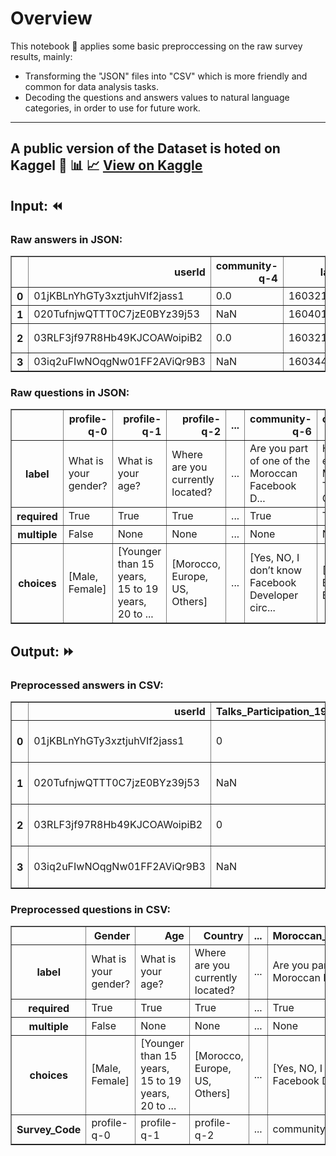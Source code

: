 # Overview

This notebook :notebook: applies some basic preproccessing on the raw survey results, mainly:
- Transforming the "JSON" files into "CSV" which is more friendly and common for data analysis tasks.
- Decoding the questions and answers values to natural language categories, in order to use for future work. 


---
**A public version of the Dataset is hoted on Kaggel :blue_book: :bar_chart: :chart_with_upwards_trend: 
[View on Kaggle](https://www.kaggle.com/amr009/state-of-dev-mrocco-2020)**
---


## Input: :rewind:
### Raw answers in JSON:

<table border="1" class="dataframe">
  <thead>
    <tr style="text-align: right;">
      <th></th>
      <th>userId</th>
      <th>community-q-4</th>
      <th>lastSubmit</th>
      <th>tech-q-1</th>
      <th>...</th>
      <th>profile-q-12</th>
      <th>profile-q-1</th>
      <th>__collections__</th>
    </tr>
  </thead>
  <tbody>
    <tr>
      <th>0</th>
      <td>01jKBLnYhGTy3xztjuhVIf2jass1</td>
      <td>0.0</td>
      <td>1603211692917</td>
      <td>[0]</td>
      <td>...</td>
      <td>1</td>
      <td>2</td>
      <td>None</td>
    </tr>
    <tr>
      <th>1</th>
      <td>020TufnjwQTTT0C7jzE0BYz39j53</td>
      <td>NaN</td>
      <td>1604010020407</td>
      <td>NaN</td>
      <td>...</td>
      <td>0</td>
      <td>2</td>
      <td>None</td>
    </tr>
    <tr>
      <th>2</th>
      <td>03RLF3jf97R8Hb49KJCOAWoipiB2</td>
      <td>0.0</td>
      <td>1603210798458</td>
      <td>[6, 8, 11]</td>
      <td>...</td>
      <td>1</td>
      <td>2</td>
      <td>None</td>
    </tr>
    <tr>
      <th>3</th>
      <td>03iq2uFIwNOqgNw01FF2AViQr9B3</td>
      <td>NaN</td>
      <td>1603449369739</td>
      <td>NaN</td>
      <td>...</td>
      <td>1</td>
      <td>2</td>
      <td>None</td>
    </tr>
  </tbody>
</table>

### Raw questions in JSON:

<table border="1" class="dataframe">
  <thead>
    <tr style="text-align: right;">
      <th></th>
      <th>profile-q-0</th>
      <th>profile-q-1</th>
      <th>profile-q-2</th>
      <th>...</th>
      <th>community-q-6</th>
      <th>community-q-7</th>
    </tr>
  </thead>
  <tbody>
    <tr>
      <th>label</th>
      <td>What is your gender?</td>
      <td>What is your age?</td>
      <td>Where are you currently located?</td>
      <td>...</td>
      <td>Are you part of one of the Moroccan Facebook D...</td>
      <td>How do you evaluate the Moroccan Tech Community?</td>
    </tr>
    <tr>
      <th>required</th>
      <td>True</td>
      <td>True</td>
      <td>True</td>
      <td>...</td>
      <td>True</td>
      <td>True</td>
    </tr>
    <tr>
      <th>multiple</th>
      <td>False</td>
      <td>None</td>
      <td>None</td>
      <td>...</td>
      <td>None</td>
      <td>None</td>
    </tr>
    <tr>
      <th>choices</th>
      <td>[Male, Female]</td>
      <td>[Younger than 15 years, 15 to 19 years, 20 to ...</td>
      <td>[Morocco, Europe, US, Others]</td>
      <td>...</td>
      <td>[Yes, NO, I don’t know Facebook Developer circ...</td>
      <td>[Bad, Not Bad, Good, Excellent]</td>
    </tr>
  </tbody>
</table>

## Output: :fast_forward:
### Preprocessed answers in CSV:

<table border="1" class="dataframe">
  <thead>
    <tr style="text-align: right;">
      <th></th>
      <th>userId</th>
      <th>Talks_Participation_19_20</th>
      <th>lastSubmit</th>
      <th>Wanted_Programming_Languages</th>
      <th>...</th>
      <th>English_Barrier</th>
      <th>Age</th>
    </tr>
  </thead>
  <tbody>
    <tr>
      <th>0</th>
      <td>01jKBLnYhGTy3xztjuhVIf2jass1</td>
      <td>0</td>
      <td>1603211692917</td>
      <td>[JavaScript]</td>
      <td>...</td>
      <td>No</td>
      <td>20 to 24 years</td>
    </tr>
    <tr>
      <th>1</th>
      <td>020TufnjwQTTT0C7jzE0BYz39j53</td>
      <td>NaN</td>
      <td>1604010020407</td>
      <td>NaN</td>
      <td>...</td>
      <td>Yes</td>
      <td>20 to 24 years</td>
    </tr>
    <tr>
      <th>2</th>
      <td>03RLF3jf97R8Hb49KJCOAWoipiB2</td>
      <td>0</td>
      <td>1603210798458</td>
      <td>[C#, TypeScript, Go]</td>
      <td>...</td>
      <td>No</td>
      <td>20 to 24 years</td>
    </tr>
    <tr>
      <th>3</th>
      <td>03iq2uFIwNOqgNw01FF2AViQr9B3</td>
      <td>NaN</td>
      <td>1603449369739</td>
      <td>NaN</td>
      <td>...</td>
      <td>No</td>
      <td>20 to 24 years</td>
    </tr>
  </tbody>
</table>

### Preprocessed questions in CSV:
<table border="1" class="dataframe">
  <thead>
    <tr style="text-align: right;">
      <th></th>
      <th>Gender</th>
      <th>Age</th>
      <th>Country</th>
      <th>...</th>
      <th>Moroccan_DevC_Membership</th>
      <th>Moroccan_Community_AutoEval</th>
    </tr>
  </thead>
  <tbody>
    <tr>
      <th>label</th>
      <td>What is your gender?</td>
      <td>What is your age?</td>
      <td>Where are you currently located?</td>
      <td>...</td>
      <td>Are you part of one of the Moroccan Facebook D...</td>
      <td>How do you evaluate the Moroccan Tech Community?</td>
    </tr>
    <tr>
      <th>required</th>
      <td>True</td>
      <td>True</td>
      <td>True</td>
      <td>...</td>
      <td>True</td>
      <td>True</td>
    </tr>
    <tr>
      <th>multiple</th>
      <td>False</td>
      <td>None</td>
      <td>None</td>
      <td>...</td>
      <td>None</td>
      <td>None</td>
    </tr>
    <tr>
      <th>choices</th>
      <td>[Male, Female]</td>
      <td>[Younger than 15 years, 15 to 19 years, 20 to ...</td>
      <td>[Morocco, Europe, US, Others]</td>
      <td>...</td>
      <td>[Yes, NO, I don’t know Facebook Developer circ...</td>
      <td>[Bad, Not Bad, Good, Excellent]</td>
    </tr>
    <tr>
      <th>Survey_Code</th>
      <td>profile-q-0</td>
      <td>profile-q-1</td>
      <td>profile-q-2</td>
      <td>...</td>
      <td>community-q-6</td>
      <td>community-q-7</td>
    </tr>
  </tbody>
</table>
